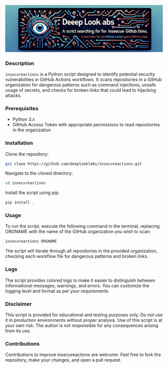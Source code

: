 <p align="center">
<a href="https://deeplooklabs.com"><img src=".github/images/banner.png" alt=""/></a>
</p>

### Description
`insecureactions` is a Python script designed to identify potential security vulnerabilities in GitHub Actions workflows. It scans repositories in a GitHub organization for dangerous patterns such as command injections, unsafe usage of secrets, and checks for broken links that could lead to hijacking attacks.

### Prerequisites
- Python 3.x
- GitHub Access Token with appropriate permissions to read repositories in the organization

### Installation
Clone the repository:
```bash
git clone https://github.com/deeplooklabs/insecureactions.git
```

Navigate to the cloned directory:
```bash
cd insecureactions
```

Install the script using pip:
```bash
pip install .
```

### Usage
To run the script, execute the following command in the terminal, replacing ORGNAME with the name of the GitHub organization you wish to scan:

```bash
insecureactions ORGNAME
```

The script will iterate through all repositories in the provided organization, checking each workflow file for dangerous patterns and broken links.

### Logs
The script provides colored logs to make it easier to distinguish between informational messages, warnings, and errors.
You can customize the logging level and format as per your requirements.

### Disclaimer
This script is provided for educational and testing purposes only. Do not use it in production environments without proper analysis.
Use of this script is at your own risk. The author is not responsible for any consequences arising from its use.

### Contributions
Contributions to improve insecureactions are welcome. Feel free to fork the repository, make your changes, and open a pull request.

